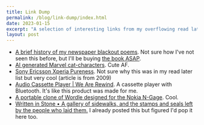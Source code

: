 ```yaml
---
title: Link Dump
permalink: /blog/link-dump/index.html
date: 2023-01-15
excerpt: "A selection of interesting links from my overflowing read later list"
layout: post
---
```



- [A brief history of my newspaper blackout poems](https://austinkleon.com/2014/04/29/a-brief-history-of-my-newspaper-blackout-poems/). Not sure how I've not seen this before, but I'll be buying [the book ASAP](https://austinkleon.com/newspaperblackout/).
- [AI generated Marvel cat-characters](https://www.razzem.com/these-ai-generated-marvel-cat-characters-could-make-for-a-cute-animated-series/). Cute AF.
- [Sony Ericsson Xperia Pureness](https://www.pocket-lint.com/phones/reviews/sony-mobile/71544-sony-ericsson-xperia-pureness-review/). Not sure why this was in my read later list but very cool (article is from 2009)
- [Audio Cassette Player | We Are Rewind](https://www.wearerewind.com/). A cassette player with Bluetooth. It's like this product was made for me.
- [A portable clone of Wordle designed for the Nokia N-Gage](https://github.com/ngagesdk/wordle). Cool.
- [Written in Stone • A gallery of sidewalks, and the stamps and seals left by the people who laid them.](https://writteninstone.photo/) I already posted this but figured I'd pop it here too.
